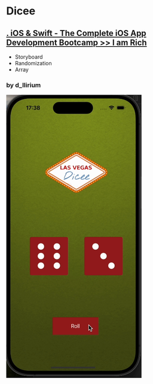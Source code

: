 

# Dicee

## [. iOS & Swift - The Complete iOS App Development Bootcamp >> I am Rich](https://brq.udemy.com/course/ios-13-app-development-bootcamp/learn/lecture/16251572#questions)

  - Storyboard
  - Randomization
  - Array

### by d_llirium

![gif title](https://github.com/d-llirium/Dicee/blob/main/gif.gif?raw=true)
